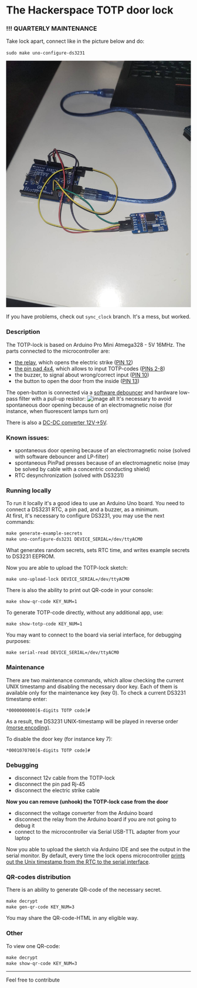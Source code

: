 # The Hackerspace TOTP door lock

### !!! QUARTERLY MAINTENANCE

Take lock apart, connect like in the picture below and do:

`sudo make uno-configure-ds3231`

![pinout](./docs/sync_clock.jpeg)

If you have problems, check out `sync_clock` branch. It's a mess, but worked.

### Description
The TOTP-lock is based on Arduino Pro Mini Atmega328 - 5V 16MHz. The parts connected to the microcontroller are: 
 - [the relay](https://allegro.pl/oferta/modul-1-kanalowy-przekaznik-5v-10a-7953863748), which opens the electric strike ([PIN 12](https://github.com/hakierspejs/hsldz_totp_lock/blob/main/hsldz_totp_lock/hsldz_totp_lock.ino#L11)) 
 - [the pin pad 4x4](https://allegro.pl/oferta/klawiatura-membranowa-numeryczna-4x4-arduino-9611679849), which allows to input TOTP-codes ([PINs 2-8](https://github.com/hakierspejs/hsldz_totp_lock/blob/main/hsldz_totp_lock/hsldz_totp_lock.ino#L35))
 - the buzzer, to signal about wrong/correct input ([PIN 10](https://github.com/hakierspejs/hsldz_totp_lock/blob/main/hsldz_totp_lock/hsldz_totp_lock.ino#L10))
 - the button to open the door from the inside  ([PIN 13](https://github.com/hakierspejs/hsldz_totp_lock/blob/main/hsldz_totp_lock/hsldz_totp_lock.ino#L12))
 
The open-button is connected via a [software debouncer](https://github.com/hakierspejs/hsldz_totp_lock/blob/aedc9e4bd50019f3f2bc459a3ce09191bc713dde/hsldz_totp_lock.ino#L113) and hardware low-pass filter with a pull-up resistor:
![image alt](https://i.imgur.com/PGhv3sQ.png)
It's necessary to avoid spontaneous door opening because of an electromagnetic noise (for instance, when fluorescent lamps turn on)


There is also a [DC-DC converter 12V->5V](https://www.aphelektra.com/regulatory-napiecia/6033-modul-przetwornicy-step-down-mp2307-1v-17v-18a.html). 

### Known issues:
 - spontaneous door opening  because of an electromagnetic noise  (solved with software debouncer and LP-filter)
 - spontaneous PinPad presses because of an electromagnetic noise (may be solved by cable with a concentric conducting shield)
 - RTC desynchronization (solved with DS3231)


### Running locally
To run it locally it's a good idea to use an Arduino Uno board. You need to connect a DS3231 RTC, a pin pad, and a buzzer, as a minimum.  
At first, it's necessary to configure DS3231, you may use the next commands: 
```
make generate-example-secrets
make uno-configure-ds3231 DEVICE_SERIAL=/dev/ttyACM0
```
What generates random secrets, sets RTC time, and writes example secrets to DS3231 EEPROM.

Now you are able to upload the TOTP-lock sketch: 
```
make uno-upload-lock DEVICE_SERIAL=/dev/ttyACM0
```
There is also the ability to print out QR-code in your console:
```
make show-qr-code KEY_NUM=1
```
To generate TOTP-code directly, without any additional app, use: 
```
make show-totp-code KEY_NUM=1
```
You may want to connect to the board via serial interface, for debugging purposes: 
```
make serial-read DEVICE_SERIAL=/dev/ttyACM0
```

### Maintenance
There are two maintenance commands, which allow checking the current UNIX timestamp and disabling the necessary door key. Each of them is available only for the maintenance key (key 0).
To check a current DS3231 timestamp enter:
```
*0000000000[6-digits TOTP code]#
``` 
As a result, the DS3231 UNIX-timestamp will be played in reverse order [(morse encoding)](https://en.wikipedia.org/wiki/Morse_code).

To disable the door key (for instance key 7):
```
*0001070700[6-digits TOTP code]#
```

### Debugging 
* disconnect 12v cable from the TOTP-lock 
* disconnect the pin pad Rj-45 
* disconnect the electric strike cable 

**Now you can remove (unhook) the TOTP-lock case from the door**
* disconnect the voltage converter from the Arduino board  
* disconnect the relay from the Arduino board if you are not going to debug it
* connect to the microcontroller via Serial USB-TTL adapter from your laptop

Now you able to upload the sketch via Arduino IDE and see the output in the serial monitor.
By default, every time the lock opens microcontroller [prints out the Unix timestamp from the RTC to the serial interface](https://github.com/hakierspejs/hsldz_totp_lock/blob/aedc9e4bd50019f3f2bc459a3ce09191bc713dde/hsldz_totp_lock.ino#L9).
  

### QR-codes distribution
There is an ability to generate QR-code of the necessary secret. 
``` 
make decrypt
make gen-qr-code KEY_NUM=3
``` 
You may share the QR-code-HTML in any eligible way.


### Other

To view one QR-code:
```
make decrypt
make show-qr-code KEY_NUM=3
```

-----------------------------
Feel free to contribute
